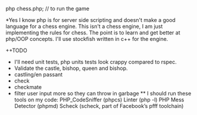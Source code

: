 php chess.php; // to run the game

*Yes I know php is for server side scripting and doesn't make a good language for a chess engine. This isn't a chess engine, I am just implementing the rules for chess. The point is to learn and get better at php/OOP concepts. I'll use stockfish written in c++ for the engine.

++TODO
* I'll need unit tests, php units tests look crappy compared to rspec.
* Validate the castle, bishop, queen and bishop.
* castling/en passant
* check
* checkmate
* filter user input more so they can throw in garbage
** I should run these tools on my code:
PHP_CodeSniffer (phpcs)
Linter (php -l)
PHP Mess Detector (phpmd)
Scheck (scheck, part of Facebook’s pfff toolchain)
